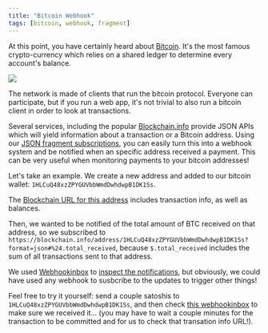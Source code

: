 ```yaml
---
title: "Bitcoin Webhook"
tags: [bitcoin, webhook, fragment]
---
```


At this point, you have certainly heard about [Bitcoin](https://bitcoin.org/). It's the most famous crypto-currency which relies on a shared ledger to determine every account's balance.

![](https://en.bitcoin.it/w/images/en/c/cb/BC_Logotype.png)

The network is made of clients that run the bitcoin protocol. Everyone can participate, but if you run a web app, it's not trivial to also run a bitcoin client in order to look at transactions. 

Several services, including the popular [Blockchain.info](https://blockchain.info/) provide JSON APIs which will yield information about a transaction or a Bitcoin address. Using our [JSON fragment subscriptions](http://blog.superfeedr.com/json-path/), you can easily turn this into a webhook system and be notified when an specific address received a payment. This can be very useful when monitoring payments to your bitcoin addresses!

Let's take an example. We create a new address and added to our bitcoin wallet: `1HLCuQ48xzZPYGUVbbWmdDwhdwpB1DK1Ss`.

The [Blockchain URL for this address](https://blockchain.info/address/1HLCuQ48xzZPYGUVbbWmdDwhdwpB1DK1Ss?format=json) includes transaction info, as well as balances.

Then, we wanted to be notified of the total amount of BTC received on that address, so we subscribed to `https://blockchain.info/address/1HLCuQ48xzZPYGUVbbWmdDwhdwpB1DK1Ss?format=json#%24.total_received`, because `$.total_received` includes the sum of all transactions sent to that address.

We used [Webhookinbox](http://webhookinbox.com) to [inspect the notifications](http://webhookinbox.com/view/xh5yIKaC/), but obviously, we could have used any webhook to susbcribe to the updates to trigger other things!

Feel free to try it yourself: send a couple satoshis to `1HLCuQ48xzZPYGUVbbWmdDwhdwpB1DK1Ss`, and then check [this webhookinbox](http://webhookinbox.com/view/xh5yIKaC/) to make sure we received it... (you may have to wait a couple minutes for the transaction to be committed and for us to check that transation info URL!).








